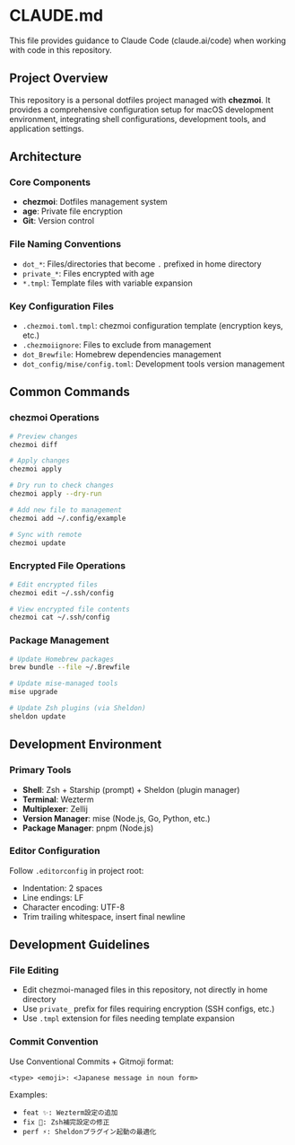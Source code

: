 # CLAUDE.md

This file provides guidance to Claude Code (claude.ai/code) when working with code in this repository.

## Project Overview

This repository is a personal dotfiles project managed with **chezmoi**. It provides a comprehensive configuration setup for macOS development environment, integrating shell configurations, development tools, and application settings.

## Architecture

### Core Components
- **chezmoi**: Dotfiles management system
- **age**: Private file encryption
- **Git**: Version control

### File Naming Conventions
- `dot_*`: Files/directories that become `.` prefixed in home directory
- `private_*`: Files encrypted with age
- `*.tmpl`: Template files with variable expansion

### Key Configuration Files
- `.chezmoi.toml.tmpl`: chezmoi configuration template (encryption keys, etc.)
- `.chezmoiignore`: Files to exclude from management
- `dot_Brewfile`: Homebrew dependencies management
- `dot_config/mise/config.toml`: Development tools version management

## Common Commands

### chezmoi Operations
```bash
# Preview changes
chezmoi diff

# Apply changes
chezmoi apply

# Dry run to check changes
chezmoi apply --dry-run

# Add new file to management
chezmoi add ~/.config/example

# Sync with remote
chezmoi update
```

### Encrypted File Operations
```bash
# Edit encrypted files
chezmoi edit ~/.ssh/config

# View encrypted file contents
chezmoi cat ~/.ssh/config
```

### Package Management
```bash
# Update Homebrew packages
brew bundle --file ~/.Brewfile

# Update mise-managed tools
mise upgrade

# Update Zsh plugins (via Sheldon)
sheldon update
```

## Development Environment

### Primary Tools
- **Shell**: Zsh + Starship (prompt) + Sheldon (plugin manager)
- **Terminal**: Wezterm
- **Multiplexer**: Zellij
- **Version Manager**: mise (Node.js, Go, Python, etc.)
- **Package Manager**: pnpm (Node.js)

### Editor Configuration
Follow `.editorconfig` in project root:
- Indentation: 2 spaces
- Line endings: LF
- Character encoding: UTF-8
- Trim trailing whitespace, insert final newline

## Development Guidelines

### File Editing
- Edit chezmoi-managed files in this repository, not directly in home directory
- Use `private_` prefix for files requiring encryption (SSH configs, etc.)
- Use `.tmpl` extension for files needing template expansion

### Commit Convention
Use Conventional Commits + Gitmoji format:
```
<type> <emoji>: <Japanese message in noun form>
```

Examples:
- `feat ✨: Wezterm設定の追加`
- `fix 🐛: Zsh補完設定の修正`
- `perf ⚡: Sheldonプラグイン起動の最適化`